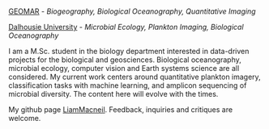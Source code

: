 # 

[GEOMAR](https://www.geomar.de/) - *Biogeography, Biological Oceanography, Quantitative Imaging*

[Dalhousie University](https://www.dal.ca) - *Microbial Ecology, Plankton Imaging, Biological Oceanography*

I am a M.Sc. student in the biology department interested in data-driven projects for the biological and geosciences. Biological oceanography, microbial ecology, computer vision and Earth systems science are all considered. My current work centers around quantitative plankton imagery, classification tasks with machine learning, and amplicon sequencing of microbial diversity. The content here will evolve with the times.

My github page [LiamMacneil](https://github.com/LiamMacNeil). Feedback, inquiries and critiques are welcome.

